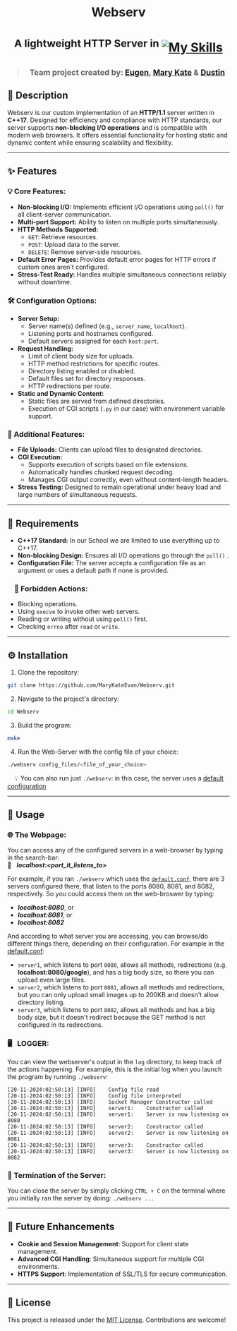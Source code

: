 # <p align="center">**Webserv**</p>
# <p align="center"> <sup>A lightweight HTTP Server in </sup> [![My Skills](https://skillicons.dev/icons?i=cpp)](https://skillicons.dev)<sup>

>## <p align="center"> <sup>Team project created by: [Eugen](https://github.com/itseugen),  [Mary Kate](https://github.com/MaryKateEvan) & [Dustin](https://github.com/StaubMaster)  </sup></p>

## 📝 Description
Webserv is our custom implementation of an **HTTP/1.1** server written in **C++17**. Designed for efficiency and compliance with HTTP standards, our server supports **non-blocking I/O operations** and is compatible with modern web browsers. It offers essential functionality for hosting static and dynamic content while ensuring scalability and flexibility.

---

## ✨ Features

### 💡 Core Features:
- **Non-blocking I/O:** Implements efficient I/O operations using `poll()` for all client-server communication.
- **Multi-port Support:** Ability to listen on multiple ports simultaneously.
- **HTTP Methods Supported:**
  - `GET`: Retrieve resources.
  - `POST`: Upload data to the server.
  - `DELETE`: Remove server-side resources.
- **Default Error Pages:** Provides default error pages for HTTP errors if custom ones aren't configured.
- **Stress-Test Ready:** Handles multiple simultaneous connections reliably without downtime.

### 🛠️ Configuration Options:
- **Server Setup:**
  - Server name(s) defined (e.g., `server_name`, `localhost`).
  - Listening ports and hostnames configured.
  - Default servers assigned for each `host:port`.
- **Request Handling:**
  - Limit of client body size for uploads.
  - HTTP method restrictions for specific routes.
  - Directory listing enabled or disabled.
  - Default files set for directory responses.
  - HTTP redirections per route.
- **Static and Dynamic Content:**
  - Static files are served from defined directories.
  - Execution of CGI scripts (`.py` in our case) with environment variable support.

### 🌟 Additional Features:
- **File Uploads:** Clients can upload files to designated directories.
- **CGI Execution:**
  - Supports execution of scripts based on file extensions.
  - Automatically handles chunked request decoding.
  - Manages CGI output correctly, even without content-length headers.
- **Stress Testing:** Designed to remain operational under heavy load and large numbers of simultaneous requests.

---

## 🎯 Requirements

- **C++17 Standard:** In our School we are limited to use everything up to C++17.
- **Non-blocking Design:** Ensures all I/O operations go through the `poll()` .
- **Configuration File:** The server accepts a configuration file as an argument or uses a default path if none is provided.

###   &nbsp;  &nbsp; 🚫 Forbidden Actions:
- Blocking operations.
- Using `execve` to invoke other web servers.
- Reading or writing without using `poll()` first.
- Checking `errno` after `read` or `write`.

---

## ⚙️ Installation
1. Clone the repository:
```bash
git clone https://github.com/MaryKateEvan/Webserv.git
```
2. Navigate to the project's directory:
```bash
cd Webserv
```
3. Build the program:
```bash
make
```
4. Run the Web-Server with the config file of your choice:
```bash
./webserv config_files/<file_of_your_choice>
```
&nbsp; &nbsp; 💡 You can also run just `./webserv`: in this case, the server uses a [default configuration](https://github.com/MaryKateEvan/Webserv/blob/main/config_files/default.conf)

---

## 🚀 Usage

### 🌐 The Webpage:
You can access any of the configured servers  in a web-browser by typing in the search-bar:<br>
🔎 &nbsp;  ***localhost:<port_it_listens_to>***

 For example, if you ran `./webserv` which uses the [`default.conf`](https://github.com/MaryKateEvan/Webserv/blob/main/config_files/default.conf), there are 3 servers configured there, that listen to the ports 8080, 8081, and 8082, respectively. So you could access them on the web-broswer by typing:<br>
 - ***localhost:8080***, or <br>
 - ***localhost:8081***, or <br>
 - ***localhost:8082***

 And according to what server you are accessing, you can browse/do different things there, depending on their configuration. For example in the [default.conf](https://github.com/MaryKateEvan/Webserv/blob/main/config_files/default.conf):
 - `server1`, which listens to port `8080`, allows all methods, redirections (e.g. **localhost:8080/google**), and has a big body size, so there you can upload even large files.
 - `server2`, which listens to port `8081`, allows all methods and redirections, but you can only upload small images up to 200KB and doesn't allow directory listing.
 - `server3`, which listens to port `8082`, allows all methods and has a big body size, but it doesn't redirect because the GET method is not configured in its redirections.

### 🖥️ &nbsp; LOGGER:
You can view the webserver's output in the `log` directory, to keep track of the actions happening. 
For example, this is the initial log when you launch the program by running `./webserv`:
```log
[20-11-2024:02:50:13] [INFO]	Config file read
[20-11-2024:02:50:13] [INFO]	Config file interpreted
[20-11-2024:02:50:13] [INFO]	Socket Manager Constructor called
[20-11-2024:02:50:13] [INFO]	server1:	Constructor called
[20-11-2024:02:50:13] [INFO]	server1:	Server is now listening on 8080
[20-11-2024:02:50:13] [INFO]	server2:	Constructor called
[20-11-2024:02:50:13] [INFO]	server2:	Server is now listening on 8081
[20-11-2024:02:50:13] [INFO]	server3:	Constructor called
[20-11-2024:02:50:13] [INFO]	server3:	Server is now listening on 8082
```

### 🛑 Termination of the Server:
You can close the server by simply clicking `CTRL + C` on the terminal where you initially ran the server by doing: `./webserv ...`

---

## 🌱 Future Enhancements

- **Cookie and Session Management**: Support for client state management.
- **Advanced CGI Handling**: Simultaneous support for multiple CGI environments.
- **HTTPS Support**: Implementation of SSL/TLS for secure communication.

---

## 📜 License
This project is released under the [MIT License](https://github.com/MaryKateEvan/Webserv/blob/main/LICENSE). Contributions are welcome!